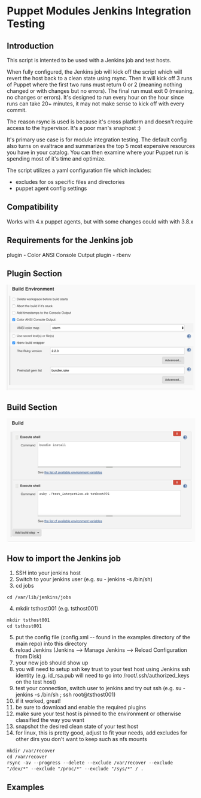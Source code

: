 Puppet Modules Jenkins Integration Testing
==========================================

Introduction
------------

This script is intented to be used with a Jenkins job and test hosts.

When fully configured, the Jenkins job will kick off the script which will revert the host back to a clean state using rsync.  Then it will kick off 3 runs of Puppet where the first two runs must return 0 or 2 (meaning nothing changed or with changes but no errors).  The final run must exit 0 (meaning, no changes or errors).  It's designed to run every hour on the hour since runs can take 20+ minutes, it may not make sense to kick off with every commit.

The reason rsync is used is because it's cross platform and doesn't require access to the hypervisor.  It's a poor man's snaphost :)

It's primary use case is for module integration testing.  The default config also turns on evaltrace and summarizes the top 5 most expensive resources you have in your catalog.  You can then examine where your Puppet run is spending most of it's time and optimize.

The script utilizes a yaml configuration file which includes:

* excludes for os specific files and directories
* puppet agent config settings

Compatibility
-------------
Works with 4.x puppet agents, but with some changes could with with 3.8.x

Requirements for the Jenkins job
--------------------------------
plugin - Color ANSI Console Output
plugin - rbenv

Plugin Section
--------------

![Alt text](/images/jenkins-plugins.png?raw=true "Jenkins Plugin Section")

Build Section
-------------

![Alt text](/images/jenkins-build.png?raw=true "Jenkins Build Section")


How to import the Jenkins job
-----------------------------

1. SSH into your jenkins host
2. Switch to your jenkins user (e.g. su - jenkins -s /bin/sh)
3. cd jobs

```
cd /var/lib/jenkins/jobs
```

4. mkdir tsthost001 (e.g. tsthost001)

```
mkdir tsthost001
cd tsthost001
```

5. put the config file (config.xml -- found in the examples directory of the main repo) into this directory
6. reload Jenkins (Jenkins --> Manage Jenkins --> Reload Configuration from Disk)
7. your new job should show up
8. you will need to setup ssh key trust to your test host using Jenkins ssh identity (e.g. id_rsa.pub will need to go into /root/.ssh/authorized_keys on the test host)
9. test your connection, switch user to jenkins and try out ssh (e.g. su - jenkins -s /bin/sh ; ssh root@tsthost001)
10. if it worked, great!
11. be sure to download and enable the required plugins
12. make sure your test host is pinned to the environment or otherwise classified the way you want
13. snapshot the desired clean state of your test host
14. for linux, this is pretty good, adjust to fit your needs, add excludes for other dirs you don't want to keep such as nfs mounts

```
mkdir /var/recover
cd /var/recover
rsync -av --progress --delete --exclude /var/recover --exclude "/dev/*" --exclude "/proc/*" --exclude "/sys/*" / .
```

Examples
--------

